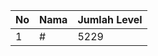 | No | Nama            | Jumlah Level |
|----|-----------------|--------------|
| 1  | #    |    5229        |
